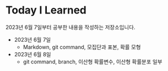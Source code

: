 # Today I Learned
2023년 6월 7일부터 공부한 내용을 작성하는 저장소입니다.

* 2023년 6월 7일
  * Markdown, git command, 모집단과 표본, 확률 모형
* 2023년 6월 8일
  * git command, branch, 이산형 확률변수, 이산형 확률분포 일부